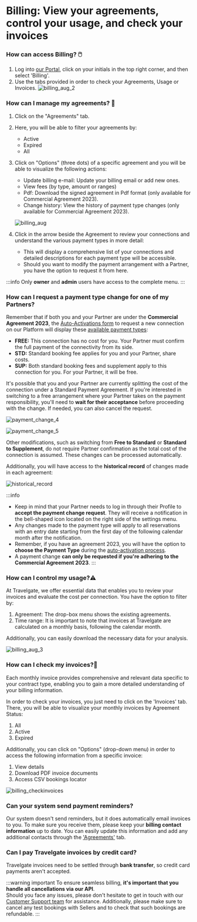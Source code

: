 ﻿---
sidebar_position: 1
---

# Billing: View your agreements, control your usage, and check your invoices 

### How can access Billing? 🖱️
1. Log into [our Portal](https://www.travelgate.com/), click on your initials in the top right corner, and then select 'Billing'.
2. Use the tabs provided in order to check your Agreements, Usage or Invoices.
	![billing_aug_2](https://storage.travelgate.com/kbase/billing_aug_2.jpg)

### How can I manage my agreements? 📑

1. Click on the "Agreements" tab.
1. Here, you will be able to filter your agreements by:	
   - Active
   - Expired
   - All
   
2. Click on "Options" (three dots) of a specific agreement and you will be able to visualize the following actions:
   - Update billing e-mail: Update your billing email or add new ones.
   - View fees (by type, amount or ranges)
   - Pdf: Download the signed agreement in Pdf format (only available for Commercial Agreement 2023).
   - Change history: View the history of payment type changes (only available for Commercial Agreement 2023).

	![billing_aug](https://storage.travelgate.com/kbase/billing_aug.jpg)

3. Click in the arrow beside the Agreement to review your connections and understand the various payment types in more detail:
   - This will display a comprehensive list of your connections and detailed descriptions for each payment type will be accessible.
   - Should you want to modify the payment arrangement with a Partner, you have the option to request it from here.


:::info
Only **owner** and **admin** users have access to the complete menu.
:::

### How can I request a payment type change for one of my Partners?

Remember that if both you and your Partner are under the **Commercial Agreement 2023**, the [Auto-Activations form](/kb/connections/my-connections/guick-guide-to-auto-activations/) to request a new connection on our Platform will display these [available payment types](/kb/account-settings/billing/billing-payment-types):

- **FREE:** This connection has no cost for you. Your Partner must confirm the full payment of the connectivity from its side.
- **STD:** Standard booking fee applies for you and your Partner, share costs.
- **SUP:** Both standard booking fees and supplement apply to this connection for you. For your Partner, it will be free.

It's possible that you and your Partner are currently splitting the cost of the connection under a Standard Payment Agreement. If you're interested in switching to a free arrangement where your Partner takes on the payment responsibility, you'll need to **wait for their acceptance** before proceeding with the change. If needed, you can also cancel the request.

![payment_change_4](https://storage.travelgate.com/kbase/billing_payment_change_4.jpg)

![payment_change_5](https://storage.travelgate.com/kbase/billing_payment_change_5.jpg)

Other modifications, such as switching from **Free to Standard** or **Standard to Supplement**, do not require Partner confirmation as the total cost of the connection is assumed. These changes can be processed automatically.

Additionally, you will have access to the **historical record** of changes made in each agreement:

![historical_record](https://storage.travelgate.com/kbase/billing_historical_record_6.jpg)

:::info
- Keep in mind that your Partner needs to log in through their Profile to **accept the payment change request**. They will receive a notification in the bell-shaped icon located on the right side of the settings menu.
- Any changes made to the payment type will apply to all reservations with an entry date starting from the first day of the following calendar month after the notification.
- Remember, if you have an agreement 2023, you will have the option to **choose the Payment Type** during the [auto-activation process](/kb/connections/my-connections/guick-guide-to-auto-activations).
- A payment change **can only be requested if you're adhering to the Commercial Agreement 2023**.
:::

### How can I control my usage?⚠️

At Travelgate, we offer essential data that enables you to review your invoices and evaluate the cost per connection. You have the option to filter by:

1. Agreement: The drop-box menu shows the existing agreements. 
1. Time range: It is important to note that invoices at Travelgate are calculated on a monthly basis, following the calendar month.

Additionally, you can easily download the necessary data for your analysis.

![billing_aug_3](https://storage.travelgate.com/kbase/billing_aug_3.jpg)

### How can I check my invoices?🔎
Each monthly invoice provides comprehensive and relevant data specific to your contract type, enabling you to gain a more detailed understanding of your billing information.

In order to check your invoices, you just need to click on the 'Invoices' tab. There, you will be able to visualize your monthly invoices by Agreement Status:

1. All 
1. Active 
1. Expired
   
Additionally, you can click on "Options" (drop-down menu) in order to access the following information from a specific invoice:

1. View details
1. Download PDF invoice documents
1. Access CSV bookings locator

![billing_checkinvoices](https://storage.travelgate.com/kbase/billing_checkinvoices.jpg)

### Can your system send payment reminders?
Our system doesn't send reminders, but it does automatically email invoices to you. To make sure you receive them, please keep your **billing contact information** up to date. You can easily update this information and add any additional contacts through the ['Agreements'](/kb/account-settings/billing/billing-how-to-check-agreements-usage-invoices#how-can-i-manage-my-agreements-) tab.

### Can I pay Travelgate invoices by credit card?
Travelgate invoices need to be settled through **bank transfer**, so credit card payments aren't accepted.

:::warning important
To ensure seamless billing, **it's important that you handle all cancellations via our API**.  
Should you face any issues, please don't hesitate to get in touch with our [Customer Support team](https://app.travelgate.com/support) for assistance. Additionally, please make sure to cancel any test bookings with Sellers and to check that such bookings are refundable.
:::